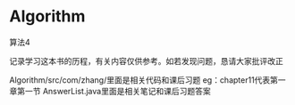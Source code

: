 # Algorithm
算法4

记录学习这本书的历程，有关内容仅供参考。如若发现问题，恳请大家批评改正

Algorithm/src/com/zhang/里面是相关代码和课后习题
  eg：chapter11代表第一章第一节
      AnswerList.java里面是相关笔记和课后习题答案
